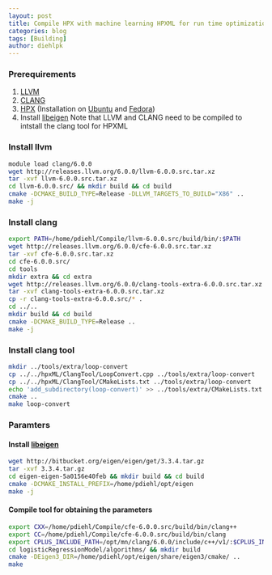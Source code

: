 ```yaml
---
layout: post
title: Compile HPX with machine learning HPXML for run time optimization
categories: blog
tags: [Building]
author: diehlpk
---
```


### Prerequirements

1. [LLVM](http://releases.llvm.org/download.html) 
2. [CLANG](http://releases.llvm.org/download.html)
3. [HPX](https://github.com/STEllAR-GROUP/hpx) (Installation on [Ubuntu](https://diehlpk.github.io/blog/hpx-ubuntu-12.04/) and [Fedora](https://diehlpk.github.io/blog/hpx-fedora/))
4. Install [libeigen](http://eigen.tuxfamily.org/index.php?title=Main_Page)
Note that LLVM and CLANG need to be compiled to intstall the clang tool for HPXML

### Install llvm

```bash
module load clang/6.0.0
wget http://releases.llvm.org/6.0.0/llvm-6.0.0.src.tar.xz
tar -xvf llvm-6.0.0.src.tar.xz
cd llvm-6.0.0.src/ && mkdir build && cd build
cmake -DCMAKE_BUILD_TYPE=Release -DLLVM_TARGETS_TO_BUILD="X86" ..
make -j
```

### Install clang

```bash
export PATH=/home/pdiehl/Compile/llvm-6.0.0.src/build/bin/:$PATH
wget http://releases.llvm.org/6.0.0/cfe-6.0.0.src.tar.xz
tar -xvf cfe-6.0.0.src.tar.xz
cd cfe-6.0.0.src/ 
cd tools
mkdir extra && cd extra
wget http://releases.llvm.org/6.0.0/clang-tools-extra-6.0.0.src.tar.xz
tar -xvf clang-tools-extra-6.0.0.src.tar.xz
cp -r clang-tools-extra-6.0.0.src/* .
cd ../..
mkdir build && cd build
cmake -DCMAKE_BUILD_TYPE=Release ..
make -j 
```

### Install clang tool

```bash
mkdir ../tools/extra/loop-convert
cp ../../hpxML/ClangTool/LoopConvert.cpp ../tools/extra/loop-convert
cp ../../hpxML/ClangTool/CMakeLists.txt ../tools/extra/loop-convert
echo 'add_subdirectory(loop-convert)' >> ../tools/extra/CMakeLists.txt
cmake ..
make loop-convert
```

### Paramters

#### Install [libeigen](http://eigen.tuxfamily.org/index.php?title=Main_Page)

```bash
wget http://bitbucket.org/eigen/eigen/get/3.3.4.tar.gz
tar -xvf 3.3.4.tar.gz
cd eigen-eigen-5a0156e40feb && mkdir build && cd build
cmake -DCMAKE_INSTALL_PREFIX=/home/pdiehl/opt/eigen
make -j 
```

#### Compile tool for obtaining the parameters

```bash
export CXX=/home/pdiehl/Compile/cfe-6.0.0.src/build/bin/clang++
export CC=/home/pdiehl/Compile/cfe-6.0.0.src/build/bin/clang
export CPLUS_INCLUDE_PATH=/opt/mn/clang/6.0.0/include/c++/v1/:$CPLUS_INCLUDE_PATH
cd logisticRegressionModel/algorithms/ && mkdir build
cmake -DEigen3_DIR=/home/pdiehl/opt/eigen/share/eigen3/cmake/ ..
make 
```

